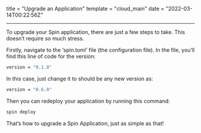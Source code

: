 title = "Upgrade an Application"
template = "cloud_main"
date = "2022-03-14T00:22:56Z"

---

To upgrade your Spin application, there are just a few steps to take. This doesn’t require so much stress.

Firstly, navigate to the ‘spin.toml’ file (the configuration file). In the file, you’ll find this line of code for the version:

```bash
version = "0.1.0"
```

In this case, just change it to should be any new version as:

```bash
version = "0.6.0"
```

Then you can redeploy your application by running this command:

```bash
spin deploy
```

That’s how to upgrade a Spin Application, just as simple as that!